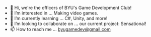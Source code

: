 - 👋 Hi, we're the officers of BYU's Game Development Club!
- 👀 I’m interested in ... Making video games.
- 🌱 I’m currently learning ... C#, Unity, and more!
- 💞️ I’m looking to collaborate on ... our current project: Sensational!
- 📫 How to reach me ... byugamedev@gmail.com

<!---
byugdc-officers/byugdc-officers is a ✨ special ✨ repository because its `README.md` (this file) appears on your GitHub profile.
You can click the Preview link to take a look at your changes.
--->
